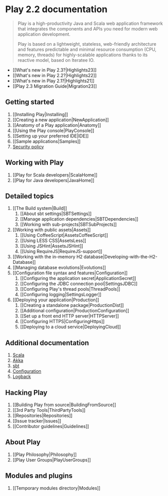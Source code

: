 <!--- Copyright (C) 2009-2013 Typesafe Inc. <http://www.typesafe.com> -->
# Play 2.2 documentation

> Play is a high-productivity Java and Scala web application framework that integrates the components and APIs you need for modern web application development. 
>
> Play is based on a lightweight, stateless, web-friendly architecture and features predictable and minimal resource consumption (CPU, memory, threads) for highly-scalable applications thanks to its reactive model, based on Iteratee IO.

- [[What's new in Play 2.3?|Highlights23]]
- [[What's new in Play 2.2?|Highlights22]]
- [[What's new in Play 2.1?|Highlights21]]
- [[Play 2.3 Migration Guide|Migration23]]

## Getting started

1. [[Installing Play|Installing]]
1. [[Creating a new application|NewApplication]]
1. [[Anatomy of a Play application|Anatomy]]
1. [[Using the Play console|PlayConsole]]
1. [[Setting up your preferred IDE|IDE]]
1. [[Sample applications|Samples]]
1. [Security policy](http://www.playframework.com/code/security)

## Working with Play

1. [[Play for Scala developers|ScalaHome]]
1. [[Play for Java developers|JavaHome]]

## Detailed topics

1. [[The Build system|Build]]
    1. [[About sbt settings|SBTSettings]]
    1. [[Manage application dependencies|SBTDependencies]]
    1. [[Working with sub-projects|SBTSubProjects]]
1. [[Working with public assets|Assets]]
    1. [[Using CoffeeScript|AssetsCoffeeScript]]
    1. [[Using LESS CSS|AssetsLess]]
    1. [[Using JSHint|AssetsJSHint]]
    1. [[Using RequireJS|RequireJS-support]]
1. [[Working with the in-memory H2 database|Developing-with-the-H2-Database]]
1. [[Managing database evolutions|Evolutions]]
1. [[Configuration file syntax and features|Configuration]]
    1. [[Configuring the application secret|ApplicationSecret]]
    1. [[Configuring the JDBC connection pool|SettingsJDBC]]
    1. [[Configuring Play's thread pools|ThreadPools]]
    1. [[Configuring logging|SettingsLogger]]
1. [[Deploying your application|Production]]
    1. [[Creating a standalone package|ProductionDist]]
    1. [[Additional configuration|ProductionConfiguration]]
    1. [[Set up a front end HTTP server|HTTPServer]]
    1. [[Configuring HTTPS|ConfiguringHttps]]
    1. [[Deploying to a cloud service|DeployingCloud]]

## Additional documentation

1. [Scala](http://docs.scala-lang.org/)
1. [Akka](http://akka.io/docs/)
1. [sbt](http://www.scala-sbt.org/learn.html)
1. [Configuration](https://github.com/typesafehub/config)
1. [Logback](http://logback.qos.ch/documentation.html)

## Hacking Play

1. [[Building Play from source|BuildingFromSource]]
1. [[3rd Party Tools|ThirdPartyTools]]
1. [[Repositories|Repositories]]
1. [[Issue tracker|Issues]]
1. [[Contributor guidelines|Guidelines]]

## About Play

1. [[Play Philosophy|Philosophy]]
1. [[Play User Groups|PlayUserGroups]]

## Modules and plugins

1. [[Temporary modules directory|Modules]]


